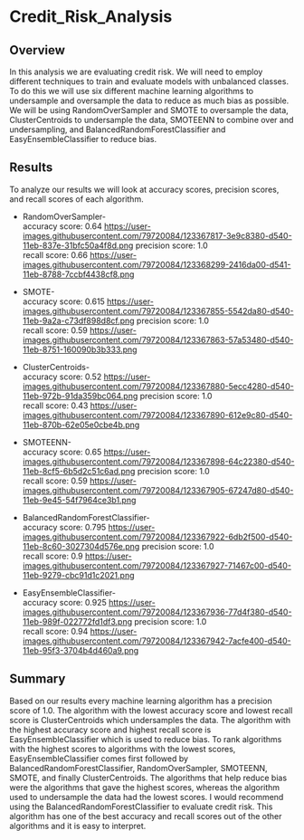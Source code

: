 # Credit_Risk_Analysis

## Overview
In this analysis we are evaluating credit risk. We will need to employ different techniques to train and evaluate models with unbalanced classes. To do this we will use six different machine learning algorithms to undersample and oversample the data to reduce as much bias as possible. We will be using RandomOverSampler and SMOTE to oversample the data, ClusterCentroids to undersample the data, SMOTEENN to combine over and undersampling, and BalancedRandomForestClassifier and EasyEnsembleClassifier to reduce bias.

## Results
To analyze our results we will look at accuracy scores, precision scores, and recall scores of each algorithm.

- RandomOverSampler-  
  accuracy score: 0.64  https://user-images.githubusercontent.com/79720084/123367817-3e9c8380-d540-11eb-837e-31bfc50a4f8d.png
  precision score: 1.0  
  recall score: 0.66  https://user-images.githubusercontent.com/79720084/123368299-2416da00-d541-11eb-8788-7ccbf4438cf8.png

- SMOTE-  
  accuracy score: 0.615  https://user-images.githubusercontent.com/79720084/123367855-5542da80-d540-11eb-9a2a-c73df898d8cf.png
  precision score: 1.0  
  recall score: 0.59  https://user-images.githubusercontent.com/79720084/123367863-57a53480-d540-11eb-8751-160090b3b333.png

- ClusterCentroids-     
  accuracy score: 0.52  https://user-images.githubusercontent.com/79720084/123367880-5ecc4280-d540-11eb-972b-91da359bc064.png
  precision score: 1.0  
  recall score: 0.43  https://user-images.githubusercontent.com/79720084/123367890-612e9c80-d540-11eb-870b-62e05e0cbe4b.png

- SMOTEENN-     
  accuracy score: 0.65  https://user-images.githubusercontent.com/79720084/123367898-64c22380-d540-11eb-8cf5-6b5d2c51c6ad.png
  precision score: 1.0  
  recall score: 0.59  https://user-images.githubusercontent.com/79720084/123367905-67247d80-d540-11eb-9e45-54f7964ce3b1.png

- BalancedRandomForestClassifier-      
  accuracy score: 0.795   https://user-images.githubusercontent.com/79720084/123367922-6db2f500-d540-11eb-8c60-3027304d576e.png
  precision score: 1.0  
  recall score: 0.9   https://user-images.githubusercontent.com/79720084/123367927-71467c00-d540-11eb-9279-cbc91d1c2021.png

- EasyEnsembleClassifier-      
  accuracy score: 0.925   https://user-images.githubusercontent.com/79720084/123367936-77d4f380-d540-11eb-989f-022772fd1df3.png
  precision score: 1.0  
  recall score: 0.94   https://user-images.githubusercontent.com/79720084/123367942-7acfe400-d540-11eb-95f3-3704b4d460a9.png


## Summary
Based on our results every machine learning algorithm has a precision score of 1.0. The algorithm with the lowest accuracy score and lowest recall score is ClusterCentroids which undersamples the data. The algorithm with the highest accuracy score and highest recall score is EasyEnsembleClassifier which is used to reduce bias. To rank algorithms with the highest scores to algorithms with the lowest scores, EasyEnsembleClassifier comes first followed by BalancedRandomForestClassifier, RandomOverSampler, SMOTEENN, SMOTE, and finally ClusterCentroids. The algorithms that help reduce bias were the algorithms that gave the highest scores, whereas the algorithm used to undersample the data had the lowest scores. I would recommend using the BalancedRandomForestClassifier to evaluate credit risk. This algorithm has one of the best accuracy and recall scores out of the other algorithms and it is easy to interpret. 




